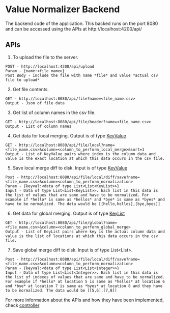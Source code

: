 # Value Normalizer Backend
The backend code of the application. This backed runs on the port 8080 and can be accessed using the APIs at http://localhost:4200/api/<API>

## APIs
1) To upload the file to the server.
```
POST - http://localhost:4200/api/upload
Param - {name:<file_name>}
Post Body - include the file with name *file* and value *actual csv file to upload*
```

2) Get file contents.
```
GET - http://localhost:8080/api/file?name=<file_name.csv>
Output - Json of file data
```

3) Get list of column names in the csv file.
```
GET - http://localhost:8080/api/file/header?name=<file_name.csv>
Output - List of column names
```

4) Get data for local merging. Output is of type [KeyValue](https://github.com/anhaidgroup/value_normalizer/blob/master/normalizer/src/main/java/edu/wisc/entity/normalizer/model/KeyValue.java)
```
GET - http://localhost:8080/api/file/local?name=<file_name.csv>&column=<column_to_perform_local_merge>&sort=1
Output - List of KeyValue pairs where index is the column data and value is the exact location at which this data occurs in the csv file.
```

5) Save local merge diff to disk. Input is of type [KeyValue](https://github.com/anhaidgroup/value_normalizer/blob/master/normalizer-ui/src/app/models/custom.interface.ts)
```
Post - http://localhost:8080/api/file/local/diff/save?name=<file_name.csv>&column=<column_to_perform_normalization>
Param - {keyval:<data of type List<List<KeyList>>}
Input - Data of type List<List<KeyList>>. Each list in this data is the list of values that are same and have to be normalized. For example if *hello* is same as *hellos* and *bye* is same as *byes* and have to be normalized. The data would be [[hello,hellos],[bye,byes]] 
```

6) Get data for global merging. Output is of type [KeyList](https://github.com/anhaidgroup/value_normalizer/blob/master/normalizer/src/main/java/edu/wisc/entity/normalizer/model/KeyList.java)
```
GET - http://localhost:8080/api/file/global?name=<file_name.csv>&column=<column_to_perform_global_merge>
Output - List of KeyList pairs where key is the actual column data and value is the list of locations at which this data occurs in the csv file.
```

7) Save global merge diff to disk. Input is of type List<List<Integer>>.
```
Post - http://localhost:8080/api/file/local/diff/save?name=<file_name.csv>&column=<column_to_perform_normalization>
Param - {keyval:<data of type List<List<Integer>>}
Input - Data of type List<List<Integer>>. Each list in this data is the list of indexes of values that are same and have to be normalized. For example if *hello* at location 5 is same as *hellos* at location 6 and *bye* at location 7 is same as *byes* at location 8 and they have to be normalized. The data would be [[5,6],[7,8]] 
```

For more information about the APIs and how they have been implemented, check [controller]( https://github.com/anhaidgroup/value_normalizer/blob/master/normalizer/src/main/java/edu/wisc/entity/normalizer/controller/FileViewController.java)
